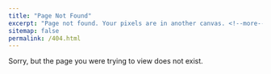 ```yaml
---
title: "Page Not Found"
excerpt: "Page not found. Your pixels are in another canvas. <!--more-->"
sitemap: false
permalink: /404.html
---
```


Sorry, but the page you were trying to view does not exist.